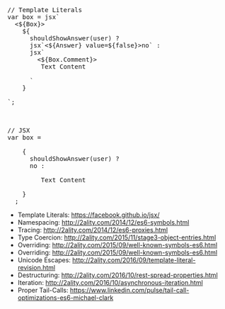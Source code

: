 <pre>
// Template Literals
var box = jsx`
  <${Box}>
    ${
      shouldShowAnswer(user) ?
      jsx`<${Answer} value=${false}>no</${Answer}>` :
      jsx`
        <${Box.Comment}>
         Text Content
        </${Box.Comment}>
      `
    }
  </${Box}>
`;



// JSX
var box =
  <Box>
    {
      shouldShowAnswer(user) ?
      <Answer value={false}>no</Answer> :
      <Box.Comment>
         Text Content
      </Box.Comment>
    }
  </Box>;
</pre>

* Template Literals: https://facebook.github.io/jsx/
* Namespacing: http://2ality.com/2014/12/es6-symbols.html
* Tracing: http://2ality.com/2014/12/es6-proxies.html
* Type Coercion: http://2ality.com/2015/11/stage3-object-entries.html
* Overriding: http://2ality.com/2015/09/well-known-symbols-es6.html
* Overriding: http://2ality.com/2015/09/well-known-symbols-es6.html
* Unicode Escapes: http://2ality.com/2016/09/template-literal-revision.html
* Destructuring: http://2ality.com/2016/10/rest-spread-properties.html
* Iteration: http://2ality.com/2016/10/asynchronous-iteration.html
* Proper Tail-Calls: https://www.linkedin.com/pulse/tail-call-optimizations-es6-michael-clark
